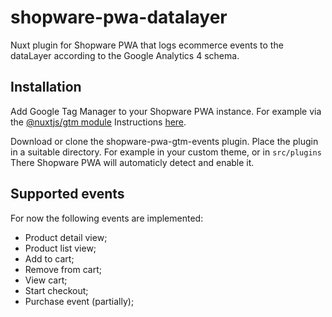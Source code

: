 # shopware-pwa-datalayer
Nuxt plugin for Shopware PWA that logs ecommerce events to the dataLayer according to the Google Analytics 4 schema.

## Installation
Add Google Tag Manager to your Shopware PWA instance. For example via the [@nuxtjs/gtm module](https://www.npmjs.com/package/@nuxtjs/gtm)
Instructions [here](https://shopware-pwa-docs.vuestorefront.io/landing/cookbook/#_7-how-to-install-and-register-a-nuxt-plugin).

Download or clone the shopware-pwa-gtm-events plugin.
Place the plugin in a suitable directory. For example in your custom theme, or in `src/plugins`
There Shopware PWA will automaticly detect and enable it.


## Supported events

For now the following events are implemented:

- Product detail view;
- Product list view;
- Add to cart;
- Remove from cart;
- View cart;
- Start checkout;
- Purchase event (partially);
